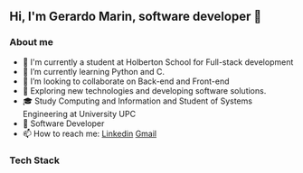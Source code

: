 <h2> Hi, I'm Gerardo Marin, software developer 👋</h2>

<h3> About me </h3>

- 🔭 I'm currently a student at Holberton School for Full-stack development 
- 🌱 I’m currently learning Python and C.
- 👯 I’m looking to collaborate on Back-end and Front-end
- 🤔 Exploring new technologies and developing software solutions.
- 🎓 Study Computing and Information and Student of Systems Engineering at University UPC
- 💼 Software Developer
- 📫 How to reach me: [Linkedin](https://www.linkedin.com/in/gerardo-alonzo-marin-parra-747785144/) [Gmail](mailto:gerardomarinparra18@gmail.com)


<h3> Tech Stack </h3>
